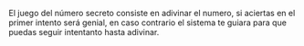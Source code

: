 El juego del número secreto consiste en adivinar el numero, si aciertas en el primer intento será genial, en caso contrario el sistema te guiara para que puedas seguir intentanto hasta adivinar.
